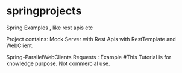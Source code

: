 # springprojects
Spring Examples , like rest apis etc

Project contains: Mock Server with Rest Apis with RestTemplate and WebClient.

Spring-ParallelWebClients Requests : Example
#This Tutorial is for knowledge purpose.
Not commercial use.

                  
